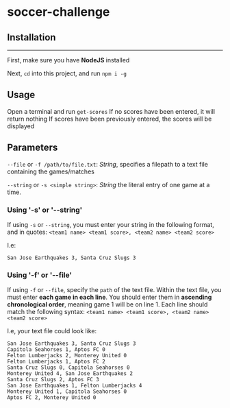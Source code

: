# soccer-challenge

## Installation
___
First, make sure you have **NodeJS** installed

Next, `cd` into this project, and run `npm i -g`

## Usage

Open a terminal and run `get-scores`
If no scores have been entered, it will return nothing
If scores have been previously entered, the scores will be displayed

## Parameters

`--file` or `-f /path/to/file.txt`: *String*, specifies a filepath to a text file containing the games/matches

`--string` or `-s <simple string>`: *String* the literal entry of one game at a time.

### Using '-s' or '--string'

If using `-s` or `--string`, you must enter your string in the following format, and in quotes:
`<team1 name> <team1 score>, <team2 name> <team2 score>`

I.e: 

`San Jose Earthquakes 3, Santa Cruz Slugs 3`

### Using '-f' or '--file'

If using `-f` or `--file`, specify the `path` of the text file. 
Within the text file, you must enter **each game in each line**. You should enter them in **ascending chronological order**, meaning game 1 will be on line 1.
Each line should match the following syntax:
`<team1 name> <team1 score>, <team2 name> <team2 score>`

I.e, your text file could look like: 

```
San Jose Earthquakes 3, Santa Cruz Slugs 3
Capitola Seahorses 1, Aptos FC 0
Felton Lumberjacks 2, Monterey United 0
Felton Lumberjacks 1, Aptos FC 2
Santa Cruz Slugs 0, Capitola Seahorses 0
Monterey United 4, San Jose Earthquakes 2
Santa Cruz Slugs 2, Aptos FC 3
San Jose Earthquakes 1, Felton Lumberjacks 4
Monterey United 1, Capitola Seahorses 0
Aptos FC 2, Monterey United 0
```
